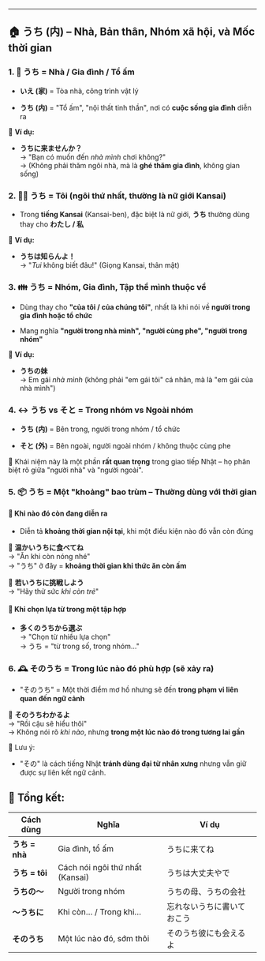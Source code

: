---

## 🏠 **うち (内)** – Nhà, Bản thân, Nhóm xã hội, và Mốc thời gian

### 1. 🏡 **うち = Nhà / Gia đình / Tổ ấm**

- **いえ (家)** = Tòa nhà, công trình vật lý
    
- **うち (内)** = "Tổ ấm", "nội thất tinh thần", nơi có **cuộc sống gia đình** diễn ra
    

🔸 **Ví dụ:**

- **うちに来ませんか？**  
    → "Bạn có muốn đến _nhà mình_ chơi không?"  
    → (Không phải thăm ngôi nhà, mà là **ghé thăm gia đình**, không gian sống)
    


### 2. 🧍‍♀️ **うち = Tôi (ngôi thứ nhất, thường là nữ giới Kansai)**

- Trong **tiếng Kansai** (Kansai-ben), đặc biệt là nữ giới, **うち** thường dùng thay cho **わたし / 私**
    

🔸 **Ví dụ:**

- **うちは知らんよ！**  
    → "_Tui_ không biết đâu!" (Giọng Kansai, thân mật)
    


### 3. 👪 **うち = Nhóm, Gia đình, Tập thể mình thuộc về**

- Dùng thay cho **"của tôi / của chúng tôi"**, nhất là khi nói về **người trong gia đình hoặc tổ chức**
    
- Mang nghĩa **"người trong nhà mình", "người cùng phe", "người trong nhóm"**
    

🔸 **Ví dụ:**

- **うちの妹**  
    → Em gái _nhà mình_ (không phải "em gái tôi" cá nhân, mà là "em gái của nhà mình")
    


### 4. ↔️ **うち vs そと = Trong nhóm vs Ngoài nhóm**

- **うち (内)** = Bên trong, người trong nhóm / tổ chức
    
- **そと (外)** = Bên ngoài, người ngoài nhóm / không thuộc cùng phe
    

🔸 Khái niệm này là một phần **rất quan trọng** trong giao tiếp Nhật – họ phân biệt rõ giữa "người nhà" và "người ngoài".


### 5. 📦 **うち = Một "khoảng" bao trùm – Thường dùng với thời gian**

#### 📌 Khi nào đó còn đang diễn ra

- Diễn tả **khoảng thời gian nội tại**, khi một điều kiện nào đó vẫn còn đúng
    

🔸 **温かいうちに食べてね**  
→ "Ăn khi còn nóng nhé"  
→ "うち" ở đây = **khoảng thời gian khi thức ăn còn ấm**

🔸 **若いうちに挑戦しよう**  
→ "Hãy thử sức _khi còn trẻ_"

#### 📌 Khi chọn lựa từ trong một tập hợp

- **多くのうちから選ぶ**  
    → "Chọn từ nhiều lựa chọn"  
    → うち = "từ trong số, trong nhóm..."
    


### 6. 🕰 **そのうち = Trong lúc nào đó phù hợp (sẽ xảy ra)**

- "そのうち" = Một thời điểm mơ hồ nhưng sẽ đến **trong phạm vi liên quan đến ngữ cảnh**
    

🔸 **そのうちわかるよ**  
→ "Rồi cậu sẽ hiểu thôi"  
→ Không nói rõ _khi nào_, nhưng **trong một lúc nào đó trong tương lai gần**

📌 Lưu ý:

- "その" là cách tiếng Nhật **tránh dùng đại từ nhân xưng** nhưng vẫn giữ được sự liên kết ngữ cảnh.
    


## 🧠 Tổng kết:

|Cách dùng|Nghĩa|Ví dụ|
|---|---|---|
|**うち = nhà**|Gia đình, tổ ấm|うちに来てね|
|**うち = tôi**|Cách nói ngôi thứ nhất (Kansai)|うちは大丈夫やで|
|**うちの〜**|Người trong nhóm|うちの母、うちの会社|
|**〜うちに**|Khi còn… / Trong khi…|忘れないうちに書いておこう|
|**そのうち**|Một lúc nào đó, sớm thôi|そのうち彼にも会えるよ|

